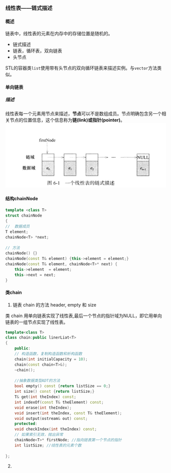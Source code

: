 ### 线性表——链式描述

#### **概述**
链表中，线性表的元素在内存中的存储位置是随机的。
- 链式描述
- 链表，循环表，双向链表
- 头节点

STL的容器类`list`使用带有头节点的双向循环链表来描述实例。与`vector`方法类似。

#### 单向链表
##### 描述
线性表每一个元素用节点来描述，**节点**可以不是数组成员。节点明确包含另一个相关节点的位置信息，这个信息称为**链(link)**或**指针(pointer)**。
![img.png](img.png)
#### 结构chainNode
```c++
template <class T>
struct chainNode
{
//  数据成员
T element;
chainNode<T> *next;

// 方法
chainNode() {}
chainNode(const T& element) {this->element = element;}
chainNode(const T& element, chainNode<T>* next) {
    this->element  = element;
    this->next = next; 
}
```
#### 类chain
1. 链表 chain 的方法 header, empty 和 size

类 chain 用单向链表实现了线性表,最后一个节点的指针域为NULL，即它用单向链表的一组节点实现了线性表。
```c++
template<class T>
class chain:public linerLiat<T>
{
    public:
    // 构造函数，复制构造函数和析构函数
    chain(int initialCapacity = 10);
    chain(const chain<T>&);
    ~chain();
    
    //抽象数据类型ADT的方法
    bool empty() const {return listSize == 0;}
    int size() const {return listSize;}
    T& get(int theIndex) const;
    int indexOf(const T& theElement) const;
    void erase(int theIndex);
    void insert(int theIndex, const T& theElement);
    void output(ostream& out) const;
    protected:
    void checkIndex(int theIndex) const;
    // 如果索引无效，抛出异常
    chainNode<T>* firstNode; //指向链表第一个节点的指针
    int listSize; //线性表的元素个数
    
};
```

2. 
